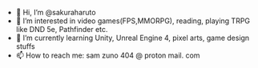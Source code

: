 - 👋 Hi, I’m @sakuraharuto
- 👀 I’m interested in video games(FPS,MMORPG), reading, playing TRPG like DND 5e, Pathfinder etc.
- 🌱 I’m currently learning Unity, Unreal Engine 4, pixel arts, game design stuffs
- 📫 How to reach me: sam zuno 404 @ proton mail. com

<!---
sakuraharuto/sakuraharuto is a ✨ special ✨ repository because its `README.md` (this file) appears on your GitHub profile.
You can click the Preview link to take a look at your changes.
--->
